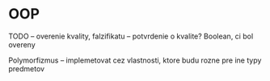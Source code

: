 # OOP

TODO – overenie kvality, falzifikatu – potvrdenie o kvalite?
Boolean, ci bol overeny


Polymorfizmus – implemetovat cez vlastnosti, ktore budu rozne pre ine typy predmetov
